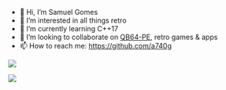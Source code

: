- 👋 Hi, I’m Samuel Gomes
- 👀 I’m interested in all things retro
- 🌱 I’m currently learning C++17
- 💞️ I’m looking to collaborate on [QB64-PE](https://github.com/QB64-Phoenix-Edition/QB64pe), retro games & apps
- 📫 How to reach me: https://github.com/a740g

[![](https://github-readme-stats.vercel.app/api?username=a740g&theme=default)](https://github.com/anuraghazra/github-readme-stats)

[![](https://github-readme-stats.vercel.app/api/top-langs/?username=a740g&theme=dark)](https://github.com/anuraghazra/github-readme-stats)

<!---
a740g/a740g is a ✨ special ✨ repository because its `README.md` (this file) appears on your GitHub profile.
You can click the Preview link to take a look at your changes.
--->
